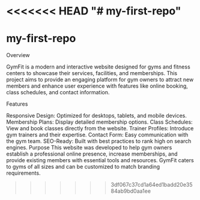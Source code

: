 <<<<<<< HEAD
"# my-first-repo"  
=======
# my-first-repo
Overview

GymFit is a modern and interactive website designed for gyms and fitness centers to showcase their services, facilities, and memberships. This project aims to provide an engaging platform for gym owners to attract new members and enhance user experience with features like online booking, class schedules, and contact information.

Features

Responsive Design: Optimized for desktops, tablets, and mobile devices.
Membership Plans: Display detailed membership options.
Class Schedules: View and book classes directly from the website.
Trainer Profiles: Introduce gym trainers and their expertise.
Contact Form: Easy communication with the gym team.
SEO-Ready: Built with best practices to rank high on search engines.
Purpose
This website was developed to help gym owners establish a professional online presence, increase memberships, and provide existing members with essential tools and resources. GymFit caters to gyms of all sizes and can be customized to match branding requirements.                                                                                                                                    
>>>>>>> 3df067c37cd1a64ed1badd20e3584ab9bd0aa1ee

